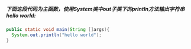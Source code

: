 ##### 下面这段代码为主函数，使用System类中out子类下的println方法输出字符串hello world:

```java
public static void main(String []args){
  System.out.println("hello world");
}
```